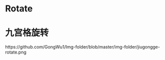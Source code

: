 # Rotate
<h1>九宫格旋转</h1>
https://github.com/GongWu1/Img-folder/blob/master/img-folder/jiugongge-rotate.png
